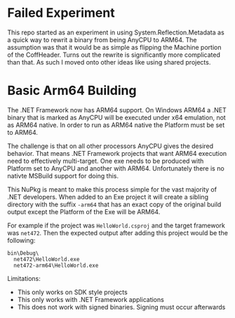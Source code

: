 # Failed Experiment
This repo started as an experiment in using System.Reflection.Metadata as a quick way to rewrit a binary from being AnyCPU to ARM64. The assumption was that it would be as simple as flipping the Machine portion of the CoffHeader. Turns out the rewrite is significantly more complicated than that. As such I moved onto other ideas like using shared projects. 

# Basic Arm64 Building

The .NET Framework now has ARM64 support. On Windows ARM64 a .NET binary that is marked as AnyCPU will be executed under x64 emulation, not as ARM64 native. In order to run as ARM64 native the Platform must be set to ARM64.

The challenge is that on all other processors AnyCPU gives the desired behavior. That means .NET Framework projects that want ARM64 execution need to effectively multi-target. One exe needs to be produced with Platform set to AnyCPU and another with ARM64. Unfortunately there is no nativte MSBuild support for doing this.

This NuPkg is meant to make this process simple for the vast majority of .NET developers. When added to an Exe project it will create a sibling directory with the suffix `-arm64` that has an exact copy of the original build output except the Platform of the Exe will be ARM64. 

For example if the project was `HelloWorld.csproj` and the target framework was `net472`. Then the expected output after adding this project would be the following:

```
bin\Debug\
  net472\HelloWorld.exe
  net472-arm64\HelloWorld.exe
```

Limitations:
- This only works on SDK style projects
- This only works with .NET Framework applications
- This does not work with signed binaries. Signing must occur afterwards
